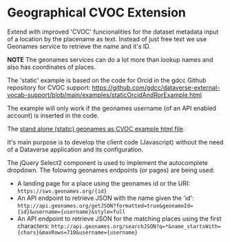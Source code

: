 Geographical CVOC Extension
===========================

Extend with improved 'CVOC' funcionalities for the dataset metadata input of a location by the placename as text. 
Instead of just free text we use Geonames service to retrieve the name and it's ID. 

__NOTE__ The geonames services can do a lot more than lookup names and also has coordinates of places. 

The 'static' example is  based on the code for Orcid in the gdcc Github repository for CVOC support: https://github.com/gdcc/dataverse-external-vocab-support/blob/main/examples/staticOrcidAndRorExample.html

The example will only work if the geonames username (of an API enabled account) is inserted in the code. 

The [stand alone (static) geonames as CVOC example html file](./staticgeonamesExample.html).

It's main purpose is to develop the client code (Javascript) without the need of a Dataverse application and its configuration. 

The jQuery Select2 component is used to implement the autocomplete dropdown. 
The folowing geonames endpoints (or pages) are being used: 

- A landing page for a place using the geonames id or the URI: 
  `https://sws.geonames.org/{id}`
- An API endpoint to retrieve JSON with the name given the 'id': 
  `http://api.geonames.org/getJSON?formatted=true&geonameId={id}&username={username}&style=full`
- An API endpoint to retrieve JSON for the matching places using the first characters:
  `http://api.geonames.org/searchJSON?q=*&name_startsWith={chars}&maxRows=710&username={username}`
